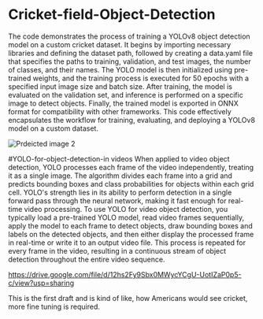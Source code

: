 # Cricket-field-Object-Detection
The code demonstrates the process of training a YOLOv8 object detection model on a custom cricket dataset.
It begins by importing necessary libraries and defining the dataset path, followed by creating a data.yaml file that specifies the paths to training, validation, and test images, the number of classes, and their names.
The YOLO model is then initialized using pre-trained weights, and the training process is executed for 50 epochs with a specified input image size and batch size. After training, the model is evaluated on the validation set, and inference is performed on a specific image to detect objects.
Finally, the trained model is exported in ONNX format for compatibility with other frameworks. This code effectively encapsulates the workflow for training, evaluating, and deploying a YOLOv8 model on a custom dataset.

![Prdeicted image 2](https://github.com/user-attachments/assets/579e0720-8037-4e49-b7aa-2aaa1d4a277f)

#YOLO-for-object-detection-in videos
When applied to video object detection, YOLO processes each frame of the video independently, treating it as a single image. The algorithm divides each frame into a grid and predicts bounding boxes and class probabilities for objects within each grid cell. YOLO's strength lies in its ability to perform detection in a single forward pass through the neural network, making it fast enough for real-time video processing. To use YOLO for video object detection, you typically load a pre-trained YOLO model, read video frames sequentially, apply the model to each frame to detect objects, draw bounding boxes and labels on the detected objects, and then either display the processed frame in real-time or write it to an output video file. This process is repeated for every frame in the video, resulting in a continuous stream of object detection throughout the entire video sequence.

https://drive.google.com/file/d/12hs2Fy9Sbx0MWycYCgU-UotIZaP0p5-c/view?usp=sharing

This is the first draft and is kind of like, how Americans would see cricket, more fine tuning is required.
